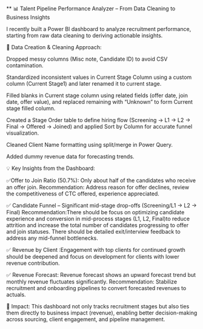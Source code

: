** 📊 Talent Pipeline Performance Analyzer – From Data Cleaning to Business Insights

I recently built a Power BI dashboard to analyze recruitment performance, starting from raw data cleaning to deriving actionable insights.

🔧 Data Creation & Cleaning Approach:

Dropped messy columns (Misc note, Candidate ID) to avoid CSV contamination.

Standardized inconsistent values in Current Stage Column using a custom column (Current Stage1) and later renamed it to current stage.

Filled blanks in Current stage column  using related fields (offer date, join date, offer value), and replaced remaining with “Unknown” to form  Current stage filled column.

Created a Stage Order table to define hiring flow (Screening → L1 → L2 → Final → Offered → Joined) and applied Sort by Column for accurate funnel visualization.

Cleaned Client Name formatting using split/merge in Power Query.

Added dummy revenue data for forecasting trends.

💡 Key Insights from the Dashboard:

✅Offer to Join Ratio (50.7%):  Only about half of the candidates who receive an offer join.
Recommendation:  Address reason for offer declines, review the competitiveness of CTC offered, experience appreciated.

✅ Candidate Funnel – Significant mid-stage drop-offs (Screening/L1 → L2 → Final)
Recommendation:There should be focus on optimizing candidate experience and conversion in mid-process stages (L1, L2, Final)to reduce attrition and increase the total number of candidates progressing to offer and join statuses.  There should be detailed exit/interview feedback to address any mid-funnel bottlenecks.

✅ Revenue by Client :Engagement with top clients for continued growth should be deepened and focus on development for clients with lower revenue contribution.

✅ Revenue Forecast:   Revenue forecast shows an upward forecast trend but monthly revenue fluctuates significantly.
Recommendation: Stabilize recruitment and onboarding pipelines to convert forecasted revenues to actuals.


🚀 Impact:
This dashboard not only tracks recruitment stages but also ties them directly to business impact (revenue), enabling better decision-making across sourcing, client engagement, and pipeline management.
